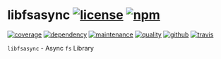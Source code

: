 # libfsasync [![license][license-image]][license-url] [![npm][npm-image]][npm-url]

[![coverage][nyc-cov-image]][github-url] [![dependency][depencency-image]][dependency-url] [![maintenance][maintenance-image]][npmsio-url] [![quality][quality-image]][npmsio-url] [![github][github-test-image]][github-url] [![travis][travis-image]][travis-url]

`libfsasync` - Async `fs` Library

[depencency-image]:https://img.shields.io/librariesio/release/npm/libfsasync?logo=nodedotjs
[dependency-url]:https://npmjs.com/package/libfsasync?activeTab=dependencies
[github-test-image]:https://img.shields.io/github/workflow/status/kei-g/libfsasync/test/main?label=build%20%26%20test&logo=github
[github-url]:https://github.com/kei-g/libfsasync
[license-image]:https://img.shields.io/github/license/kei-g/libfsasync
[license-url]:https://opensource.org/licenses/BSD-3-Clause
[maintenance-image]:https://img.shields.io/npms-io/maintenance-score/libfsasync?logo=npm
[npm-image]:https://img.shields.io/npm/v/libfsasync.svg?logo=npm
[npm-url]:https://npmjs.org/package/libfsasync
[npmsio-url]:https://npms.io/search?q=libfsasync
[nyc-cov-image]:https://img.shields.io/nycrc/kei-g/libfsasync?config=.nycrc.json&label=coverage&logo=mocha
[quality-image]:https://img.shields.io/npms-io/quality-score/libfsasync?logo=npm
[travis-image]:https://img.shields.io/travis/kei-g/libfsasync/main.svg?label=build%20%26%20test&logo=travis
[travis-url]:https://app.travis-ci.com/kei-g/libfsasync
